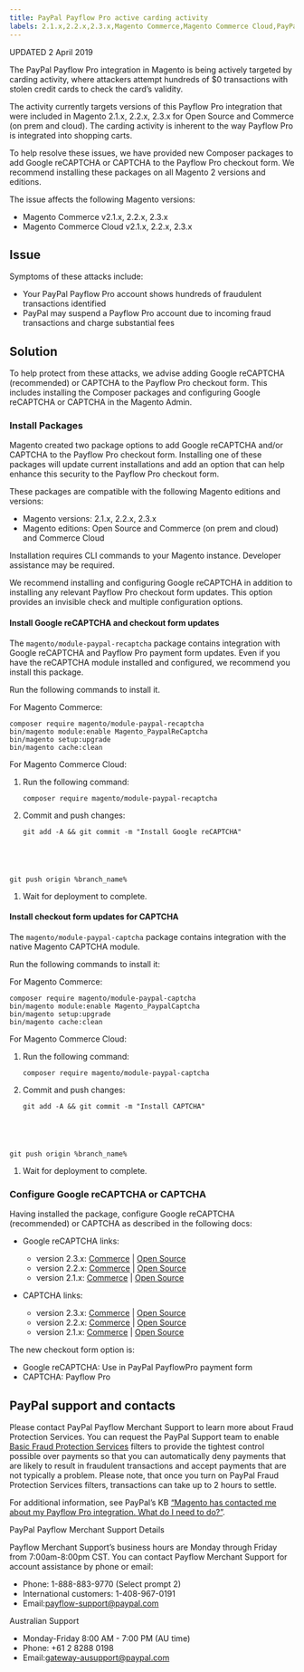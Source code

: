 ```yaml
---
title: PayPal Payflow Pro active carding activity
labels: 2.1.x,2.2.x,2.3.x,Magento Commerce,Magento Commerce Cloud,PayPal,carding,payflow,troubleshooting
---
```


UPDATED 2 April 2019

The PayPal Payflow Pro integration in Magento is being actively targeted by carding activity, where attackers attempt hundreds of $0 transactions with stolen credit cards to check the card’s validity.

The activity currently targets versions of this Payflow Pro integration that were included in Magento 2.1.x, 2.2.x, 2.3.x for Open Source and Commerce (on prem and cloud). The carding activity is inherent to the way Payflow Pro is integrated into shopping carts.

<p class="info">To help resolve these issues, we have provided new Composer packages to add Google reCAPTCHA or CAPTCHA to the Payflow Pro checkout form. We recommend installing these packages on all Magento 2 versions and editions.</p>

The issue affects the following Magento versions:

* Magento Commerce v2.1.x, 2.2.x, 2.3.x
* Magento Commerce Cloud v2.1.x, 2.2.x, 2.3.x

## Issue

Symptoms of these attacks include:

* Your PayPal Payflow Pro account shows hundreds of fraudulent transactions identified
* PayPal may suspend a Payflow Pro account due to incoming fraud transactions and charge substantial fees

## Solution

To help protect from these attacks, we advise adding Google reCAPTCHA (recommended) or CAPTCHA to the Payflow Pro checkout form. This includes installing the Composer packages and configuring Google reCAPTCHA or CAPTCHA in the Magento Admin.

### Install Packages

Magento created two package options to add Google reCAPTCHA and/or CAPTCHA to the Payflow Pro checkout form. Installing one of these packages will update current installations and add an option that can help enhance this security to the Payflow Pro checkout form.

These packages are compatible with the following Magento editions and versions:

* Magento versions: 2.1.x, 2.2.x, 2.3.x 
* Magento editions: Open Source and Commerce (on prem and cloud) and Commerce Cloud

Installation requires CLI commands to your Magento instance. Developer assistance may be required.

<p class="info">We recommend installing and configuring Google reCAPTCHA in addition to installing any relevant Payflow Pro checkout form updates. This option provides an invisible check and multiple configuration options. </p>

#### Install Google reCAPTCHA and checkout form updates

The `` magento/module-paypal-recaptcha `` package contains integration with Google reCAPTCHA and Payflow Pro payment form updates. Even if you have the reCAPTCHA module installed and configured, we recommend you install this package.

Run the following commands to install it.

For Magento Commerce:

<pre><code class="language-bash">composer require magento/module-paypal-recaptcha
bin/magento module:enable Magento_PaypalReCaptcha
bin/magento setup:upgrade
bin/magento cache:clean<br/></code></pre>

For Magento Commerce Cloud:

1. Run the following command:
    
    <pre><code class="language-bash">composer require magento/module-paypal-recaptcha</code></pre>
    
    
1. Commit and push changes:
    
    <pre><code class="language-bash">git add -A &amp;&amp; git commit -m "Install Google reCAPTCHA"
git push origin %branch_name%</code></pre>
    
    
1. Wait for deployment to complete.

#### Install checkout form updates for CAPTCHA

The `` magento/module-paypal-captcha `` package contains integration with the native Magento CAPTCHA module.

Run the following commands to install it:

For Magento Commerce:

<pre><code class="language-bash">composer require magento/module-paypal-captcha
bin/magento module:enable Magento_PaypalCaptcha
bin/magento setup:upgrade
bin/magento cache:clean<br/></code></pre>

For Magento Commerce Cloud:

1. Run the following command:
    
    <pre><code class="language-bash">composer require magento/module-paypal-captcha</code></pre>
    
    
1. Commit and push changes:
    
    <pre><code class="language-bash">git add -A &amp;&amp; git commit -m "Install CAPTCHA"
git push origin %branch_name%</code></pre>
    
    
1. Wait for deployment to complete.

### Configure Google reCAPTCHA or CAPTCHA

Having installed the package, configure Google reCAPTCHA (recommended) or CAPTCHA as described in the following docs:

* Google reCAPTCHA links:
    
    * version 2.3.x: [Commerce](https://docs.magento.com/m2/ee/user_guide/stores/security-google-recaptcha.html) | [Open Source](https://docs.magento.com/m2/ce/user_guide/stores/security-google-recaptcha.html)
    * version 2.2.x: [Commerce](https://docs.magento.com/m2/2.2/ee/user_guide/stores/security-google-recaptcha.html) | [Open Source](https://docs.magento.com/m2/2.2/ce/user_guide/stores/security-google-recaptcha.html)
    * version 2.1.x: [Commerce](https://docs.magento.com/m2/2.1/ee/user_guide/stores/security-google-recaptcha.html) | [Open Source](https://docs.magento.com/m2/2.1/ce/user_guide/stores/security-google-recaptcha.html)
    
    
    
* CAPTCHA links:
    
    * version 2.3.x: [Commerce](https://docs.magento.com/m2/ee/user_guide/stores/security-captcha.html) | [Open Source](https://docs.magento.com/m2/ce/user_guide/stores/security-captcha.html)
    * version 2.2.x: [Commerce](https://docs.magento.com/m2/2.2/ee/user_guide/stores/security-captcha.html) | [Open Source](https://docs.magento.com/m2/2.2/ce/user_guide/stores/security-captcha.html)
    * version 2.1.x: [Commerce](https://docs.magento.com/m2/2.1/ee/user_guide/stores/security-captcha.html) | [Open Source](https://docs.magento.com/m2/2.1/ce/user_guide/stores/security-captcha.html)
    
    
    

The new checkout form option is:

* Google reCAPTCHA: Use in PayPal PayflowPro payment form 
* CAPTCHA: Payflow Pro

## PayPal support and contacts

Please contact PayPal Payflow Merchant Support to learn more about Fraud Protection Services. You can request the PayPal Support team to enable [Basic Fraud Protection Services](https://developer.paypal.com/docs/classic/payflow/fraud-protection/#how-fraud-protection-services-protect-you) filters to provide the tightest control possible over payments so that you can automatically deny payments that are likely to result in fraudulent transactions and accept payments that are not typically a problem. Please note, that once you turn on PayPal Fraud Protection Services filters, transactions can take up to 2 hours to settle.

<p class="info">For additional information, see PayPal’s KB <a href="https://www.paypal.com/us/smarthelp/article/ts2242">“Magento has contacted me about my Payflow Pro integration. What do I need to do?”</a>.</p>

PayPal Payflow Merchant Support Details

Payflow Merchant Support’s business hours are Monday through Friday from 7:00am-8:00pm CST. You can contact Payflow Merchant Support for account assistance by phone or email:

* Phone: 1-888-883-9770 (Select prompt 2) 
* International customers: 1-408-967-0191
* Email:[payflow-support@paypal.com](mailto:payflow-support@paypal.com)

Australian Support

* Monday-Friday 8:00 AM - 7:00 PM (AU time)
* Phone: +61 2 8288 0198
* Email:[gateway-ausupport@paypal.com](mailto:gateway-ausupport@paypal.com)

 